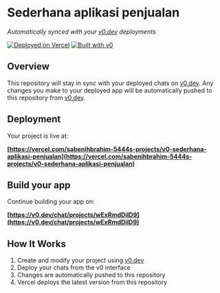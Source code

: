 # Sederhana aplikasi penjualan

*Automatically synced with your [v0.dev](https://v0.dev) deployments*

[![Deployed on Vercel](https://img.shields.io/badge/Deployed%20on-Vercel-black?style=for-the-badge&logo=vercel)](https://vercel.com/sabenihbrahim-5444s-projects/v0-sederhana-aplikasi-penjualan)
[![Built with v0](https://img.shields.io/badge/Built%20with-v0.dev-black?style=for-the-badge)](https://v0.dev/chat/projects/wExRmdDiID9)

## Overview

This repository will stay in sync with your deployed chats on [v0.dev](https://v0.dev).
Any changes you make to your deployed app will be automatically pushed to this repository from [v0.dev](https://v0.dev).

## Deployment

Your project is live at:

**[https://vercel.com/sabenihbrahim-5444s-projects/v0-sederhana-aplikasi-penjualan](https://vercel.com/sabenihbrahim-5444s-projects/v0-sederhana-aplikasi-penjualan)**

## Build your app

Continue building your app on:

**[https://v0.dev/chat/projects/wExRmdDiID9](https://v0.dev/chat/projects/wExRmdDiID9)**

## How It Works

1. Create and modify your project using [v0.dev](https://v0.dev)
2. Deploy your chats from the v0 interface
3. Changes are automatically pushed to this repository
4. Vercel deploys the latest version from this repository
